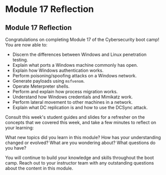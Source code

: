 # Module 17 Reflection

## Module 17 Reflection

Congratulations on completing Module 17 of the Cybersecurity boot camp! You are now able to:

- Discern the differences between Windows and Linux penetration testing.
- Explain what ports a Windows machine commonly has open.
- Explain how Windows authentication works.
- Perform poisoning/spoofing attacks on a Windows network.
- Generate payloads using `msfvenom`.
- Operate Meterpreter shells. 
- Perform and explain how process migration works.
- Understand how Windows credentials and Mimikatz work.
- Perform lateral movement to other machines in a network. 
- Explain what DC replication is and how to use the DCSync attack.

Consult this week's student guides and slides for a refresher on the concepts that we covered this week, and take a few minutes to reflect on your learning:

What new topics did you learn in this module? How has your understanding changed or evolved? What are you wondering about? What questions do you have?

You will continue to build your knowledge and skills throughout the boot camp. Reach out to your instructor team with any outstanding questions about the content in this module.
